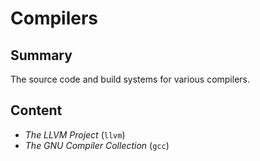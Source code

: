 # Compilers

## Summary

The source code and build systems for various
compilers.

## Content
  - *The LLVM Project* (`llvm`)
  - *The GNU Compiler Collection* (`gcc`)
